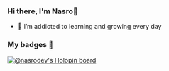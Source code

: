 ### Hi there, I'm Nasro👋


- 🌱 I’m addicted to learning and growing every day 

### My badges :name_badge:
[![@nasrodev's Holopin board](https://holopin.me/nasrodev)](https://holopin.io/@nasrodev)

